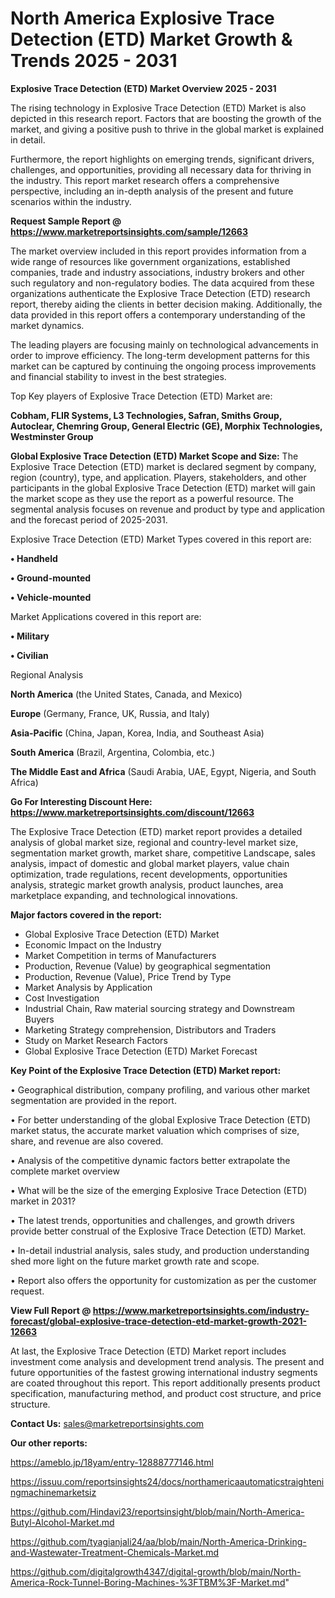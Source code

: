  # North America Explosive Trace Detection (ETD) Market Growth & Trends 2025 - 2031

<Strong> Explosive Trace Detection (ETD) Market Overview 2025 - 2031</strong>

The rising technology in Explosive Trace Detection (ETD) Market is also depicted in this research report. Factors that are boosting the growth of the market, and giving a positive push to thrive in the global market is explained in detail.

Furthermore, the report highlights on emerging trends, significant drivers, challenges, and opportunities, providing all necessary data for thriving in the industry. This report market research offers a comprehensive perspective, including an in-depth analysis of the present and future scenarios within the industry.

<strong>Request Sample Report @ <a href=https://www.marketreportsinsights.com/sample/12663>https://www.marketreportsinsights.com/sample/12663</a></strong>

The market overview included in this report provides information from a wide range of resources like government organizations, established companies, trade and industry associations, industry brokers and other such regulatory and non-regulatory bodies. The data acquired from these organizations authenticate the Explosive Trace Detection (ETD) research report, thereby aiding the clients in better decision making. Additionally, the data provided in this report offers a contemporary understanding of the market dynamics.

The leading players are focusing mainly on technological advancements in order to improve efficiency. The long-term development patterns for this market can be captured by continuing the ongoing process improvements and financial stability to invest in the best strategies.

Top Key players of Explosive Trace Detection (ETD) Market are:

<strong>Cobham, FLIR Systems, L3 Technologies, Safran, Smiths Group, Autoclear, Chemring Group, General Electric (GE), Morphix Technologies, Westminster Group</strong>

<strong><b>Global Explosive Trace Detection (ETD) Market Scope and Size:</b></strong>
The Explosive Trace Detection (ETD) market is declared segment by company, region (country), type, and application. Players, stakeholders, and other participants in the global Explosive Trace Detection (ETD) market will gain the market scope as they use the report as a powerful resource. The segmental analysis focuses on revenue and product by type and application and the forecast period of 2025-2031.

Explosive Trace Detection (ETD) Market Types covered in this report are:

<strong>• Handheld

• Ground-mounted

• Vehicle-mounted</strong>

Market Applications covered in this report are:

<strong>• Military

• Civilian</strong> 

Regional Analysis

<strong>North America</strong> (the United States, Canada, and Mexico)

<strong>Europe</strong> (Germany, France, UK, Russia, and Italy)

<strong>Asia-Pacific</strong> (China, Japan, Korea, India, and Southeast Asia)

<strong>South America</strong> (Brazil, Argentina, Colombia, etc.)

<strong>The Middle East and Africa</strong> (Saudi Arabia, UAE, Egypt, Nigeria, and South Africa)

<strong>Go For Interesting Discount Here: <a href=https://www.marketreportsinsights.com/discount/12663>https://www.marketreportsinsights.com/discount/12663</a></strong>

The Explosive Trace Detection (ETD) market report provides a detailed analysis of global market size, regional and country-level market size, segmentation market growth, market share, competitive Landscape, sales analysis, impact of domestic and global market players, value chain optimization, trade regulations, recent developments, opportunities analysis, strategic market growth analysis, product launches, area marketplace expanding, and technological innovations.

<strong><b>Major factors covered in the report:</b></strong>
<ul>
  <li>Global Explosive Trace Detection (ETD) Market </li>
  <li>Economic Impact on the Industry</li>
  <li>Market Competition in terms of Manufacturers</li>
  <li>Production, Revenue (Value) by geographical segmentation</li>
  <li>Production, Revenue (Value), Price Trend by Type</li>
  <li>Market Analysis by Application</li>
  <li>Cost Investigation</li>
  <li>Industrial Chain, Raw material sourcing strategy and Downstream Buyers</li>
  <li>Marketing Strategy comprehension, Distributors and Traders</li>
  <li>Study on Market Research Factors</li>
  <li>Global Explosive Trace Detection (ETD) Market Forecast</li>
</ul>

<strong><b>Key Point of the Explosive Trace Detection (ETD) Market report:</b></strong>

• Geographical distribution, company profiling, and various other market segmentation are provided in the report.

• For better understanding of the global Explosive Trace Detection (ETD) market status, the accurate market valuation which comprises of size, share, and revenue are also covered.

• Analysis of the competitive dynamic factors better extrapolate the complete market overview

• What will be the size of the emerging Explosive Trace Detection (ETD) market in 2031?

• The latest trends, opportunities and challenges, and growth drivers provide better construal of the Explosive Trace Detection (ETD) Market.

• In-detail industrial analysis, sales study, and production understanding shed more light on the future market growth rate and scope.

• Report also offers the opportunity for customization as per the customer request.

<strong><b>View Full Report @ <a href=https://www.marketreportsinsights.com/industry-forecast/global-explosive-trace-detection-etd-market-growth-2021-12663>https://www.marketreportsinsights.com/industry-forecast/global-explosive-trace-detection-etd-market-growth-2021-12663</a></b></strong>


At last, the Explosive Trace Detection (ETD) Market report includes investment come analysis and development trend analysis. The present and future opportunities of the fastest growing international industry segments are coated throughout this report. This report additionally presents product specification, manufacturing method, and product cost structure, and price structure.

<strong>Contact Us:</strong>
sales@marketreportsinsights.com

<strong>Our other reports:</strong>

<a href=https://ameblo.jp/18yam/entry-12888777146.html>https://ameblo.jp/18yam/entry-12888777146.html</a>

<a href=https://issuu.com/reportsinsights24/docs/northamericaautomaticstraighteningmachinemarketsiz>https://issuu.com/reportsinsights24/docs/northamericaautomaticstraighteningmachinemarketsiz</a>

<a href=https://github.com/Hindavi23/reportsinsight/blob/main/North-America-Butyl-Alcohol-Market.md>https://github.com/Hindavi23/reportsinsight/blob/main/North-America-Butyl-Alcohol-Market.md</a>

<a href=https://github.com/tyagianjali24/aa/blob/main/North-America-Drinking-and-Wastewater-Treatment-Chemicals-Market.md>https://github.com/tyagianjali24/aa/blob/main/North-America-Drinking-and-Wastewater-Treatment-Chemicals-Market.md</a>

<a href=https://github.com/digitalgrowth4347/digital-growth/blob/main/North-America-Rock-Tunnel-Boring-Machines-%3FTBM%3F-Market.md>https://github.com/digitalgrowth4347/digital-growth/blob/main/North-America-Rock-Tunnel-Boring-Machines-%3FTBM%3F-Market.md</a>"
